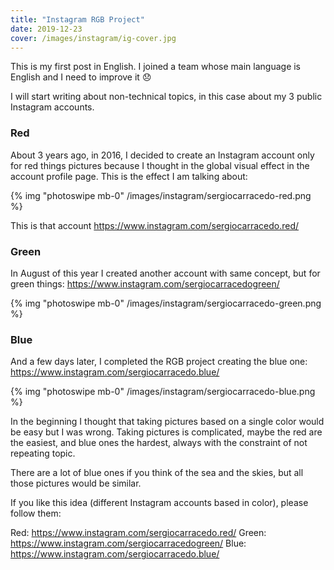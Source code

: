 ```yaml
---
title: "Instagram RGB Project"
date: 2019-12-23
cover: /images/instagram/ig-cover.jpg
---
```

This is my first post  in English. I joined a team whose main language is English and I need to improve it :disappointed:

I will start writing about non-technical topics, in this case about my 3 public Instagram accounts.

### Red

About 3 years ago, in 2016, I decided to create an Instagram account only for red things pictures because I thought in the global visual effect in the account profile page. This is the effect I am talking about:

{% img "photoswipe mb-0" /images/instagram/sergiocarracedo-red.png %}
&nbsp;

This is that account https://www.instagram.com/sergiocarracedo.red/

### Green

In August of this year I created another account with same concept, but for green things: https://www.instagram.com/sergiocarracedogreen/

{% img "photoswipe mb-0" /images/instagram/sergiocarracedo-green.png %}

### Blue

And a few days later, I completed the RGB project creating the blue one: https://www.instagram.com/sergiocarracedo.blue/

{% img "photoswipe mb-0" /images/instagram/sergiocarracedo-blue.png %}
&nbsp;

In the beginning I thought that taking pictures based on a single color would be easy but I was wrong. Taking pictures is complicated, maybe the red are the easiest, and blue ones the hardest, always with the constraint of not repeating topic.

There are a lot of blue ones if you think of the sea and the skies, but all those pictures would be similar.

If you like this idea (different Instagram accounts based in color), please follow them:

Red: https://www.instagram.com/sergiocarracedo.red/
Green: https://www.instagram.com/sergiocarracedogreen/
Blue: https://www.instagram.com/sergiocarracedo.blue/

